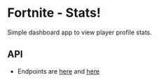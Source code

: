 # Fortnite - Stats!

Simple dashboard app to view player profile stats.

## API

* Endpoints are [here](https://fortniteapi.io/docs/#/) and [here](https://fortniteapi.io/)